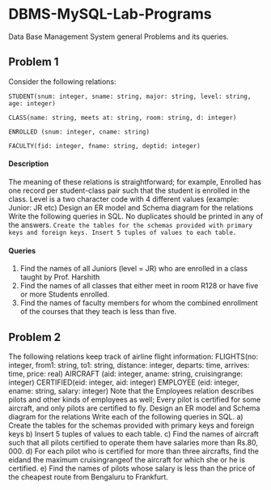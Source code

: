 # DBMS-MySQL-Lab-Programs
Data Base Management System general Problems and its queries.

## Problem 1

Consider the following relations: 
``` 
STUDENT(snum: integer, sname: string, major: string, level: string, age: integer) 
```
```
CLASS(name: string, meets at: string, room: string, d: integer)
```
```
ENROLLED (snum: integer, cname: string)
```
``` 
FACULTY(fid: integer, fname: string, deptid: integer)
```
#### Description 
  The meaning of these relations is straightforward; for example, Enrolled has one record per student-class pair such that the student is enrolled in the class. Level is a two character code with 4 different values (example: Junior: JR etc)  Design an ER model and Schema diagram for the relations Write the following queries in SQL. No duplicates should be printed in any of the answers. `Create the tables for the schemas provided with primary keys and foreign keys. Insert 5 tuples of values to each table. `
#### Queries
1. Find the names of all Juniors (level = JR) who are enrolled in a class taught by Prof. Harshith 
2. Find the names of all classes that either meet in room R128 or have five or more Students enrolled. 
3. Find the names of faculty members for whom the combined enrollment of the courses that they teach is less than five. 


## Problem 2
The following relations keep track of airline flight information: FLIGHTS(no: integer, from1: string, to1: string, distance: integer, departs: time,  arrives: time, price: real) AIRCRAFT (aid: integer, aname: string, cruisingrange: integer) CERTIFIED(eid: integer, aid: integer) EMPLOYEE (eid: integer, ename: string, salary: integer) Note that the Employees relation describes pilots and other kinds of employees as well; Every pilot is certified for some aircraft, and only pilots are certified to fly.  Design an ER model and Schema diagram for the relations Write each of the following queries in SQL.  a) Create the tables for the schemas provided with primary keys and foreign keys b) Insert 5 tuples of values to each table. c) Find the names of aircraft such that all pilots certified to operate them have salaries more than Rs.80, 000. d) For each pilot who is certified for more than three aircrafts, find the eidand the maximum cruisingrangeof the aircraft for which she or he is certified. e) Find the names of pilots whose salary is less than the price of the cheapest route from Bengaluru to Frankfurt.
